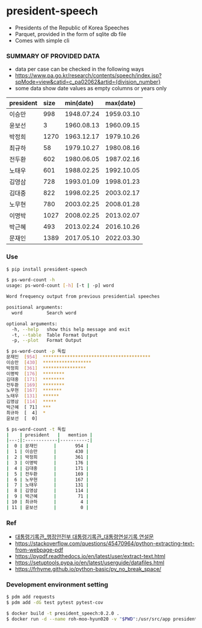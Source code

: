 # president-speech
- Presidents of the Republic of Korea Speeches
- Parquet, provided in the form of sqlite db file
- Comes with simple cli

### SUMMARY OF PROVIDED DATA
- data per case can be checked in the following ways
- https://www.pa.go.kr/research/contents/speech/index.jsp?spMode=view&catid=c_pa02062&artid={division_number}
- some data show date values as empty columns or years only

| president | size | min(date)  | max(date)  |
|:----------|:-----|:-----------|:-----------|
| 이승만       | 998  | 1948.07.24 | 1959.03.10 |
| 윤보선       | 3    | 1960.08.13 | 1960.09.15 |
| 박정희       | 1270 | 1963.12.17 | 1979.10.26 |
| 최규하       | 58   | 1979.10.27 | 1980.08.16 |
| 전두환       | 602  | 1980.06.05 | 1987.02.16 |
| 노태우       | 601  | 1988.02.25 | 1992.10.05 |
| 김영삼       | 728  | 1993.01.09 | 1998.01.23 |
| 김대중       | 822  | 1998.02.25 | 2003.02.17 |
| 노무현       | 780  | 2003.02.25 | 2008.01.28 |
| 이명박       | 1027 | 2008.02.25 | 2013.02.07 |
| 박근혜       | 493  | 2013.02.24 | 2016.10.26 |
| 문재인       | 1389 | 2017.05.10 | 2022.03.30 |

### Use
```bash
$ pip install president-speech

$ ps-word-count -h     
usage: ps-word-count [-h] [-t | -p] word

Word frequency output from previous presidential speeches

positional arguments:
  word         Search word

optional arguments:
  -h, --help   show this help message and exit
  -t, --table  Table Format Output
  -p, --plot   Format Output

$ ps-word-count -p 독립
문재인  [954]  ****************************************
이승만  [430]  ******************
박정희  [361]  ****************
이명박  [176]  ********
김대중  [171]  ********
전두환  [169]  ********
노무현  [167]  *******
노태우  [131]  ******
김영삼  [114]  *****
박근혜  [ 71]  ***
최규하  [  4]  *
윤보선  [  0]
```

```bash
$ ps-word-count -t 독립
|    | president   |   mention |
|---:|:------------|----------:|
|  0 | 문재인      |       954 |
|  1 | 이승만      |       430 |
|  2 | 박정희      |       361 |
|  3 | 이명박      |       176 |
|  4 | 김대중      |       171 |
|  5 | 전두환      |       169 |
|  6 | 노무현      |       167 |
|  7 | 노태우      |       131 |
|  8 | 김영삼      |       114 |
|  9 | 박근혜      |        71 |
| 10 | 최규하      |         4 |
| 11 | 윤보선      |         0 |

```


### Ref
- [대통령기록관_행정안전부 대통령기록관_대통령연설기록 연설문](https://www.data.go.kr/data/15084167/fileData.do#tab-layer-openapi)
- https://stackoverflow.com/questions/45470964/python-extracting-text-from-webpage-pdf
- https://pypdf.readthedocs.io/en/latest/user/extract-text.html
- https://setuptools.pypa.io/en/latest/userguide/datafiles.html
- https://frhyme.github.io/python-basic/py_no_break_space/

### Development environment setting
```bash
$ pdm add requests
$ pdm add -dG test pytest pytest-cov
```

```bash
$ docker build -t president_speech:0.2.0 .
$ docker run -d --name roh-moo-hyun020 -v "$PWD":/usr/src/app president_speech:0.2.0
```
